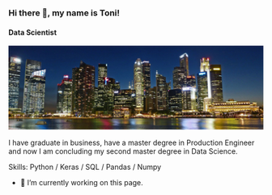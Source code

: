 ### Hi there 👋, my name is Toni!
#### Data Scientist
![Data Scientist](https://github.com/ToniMigliato/ToniMigliato/blob/main/city.png)

I have graduate in business, have a master degree in Production Engineer and now I am concluding my second master degree in Data Science.

Skills: Python / Keras / SQL / Pandas / Numpy 

- 🔭 I’m currently working on this page. 
